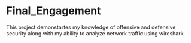# Final_Engagement
This project demonstartes my knowledge of offensive and defensive security along with my ability to analyze network traffic using wireshark.
